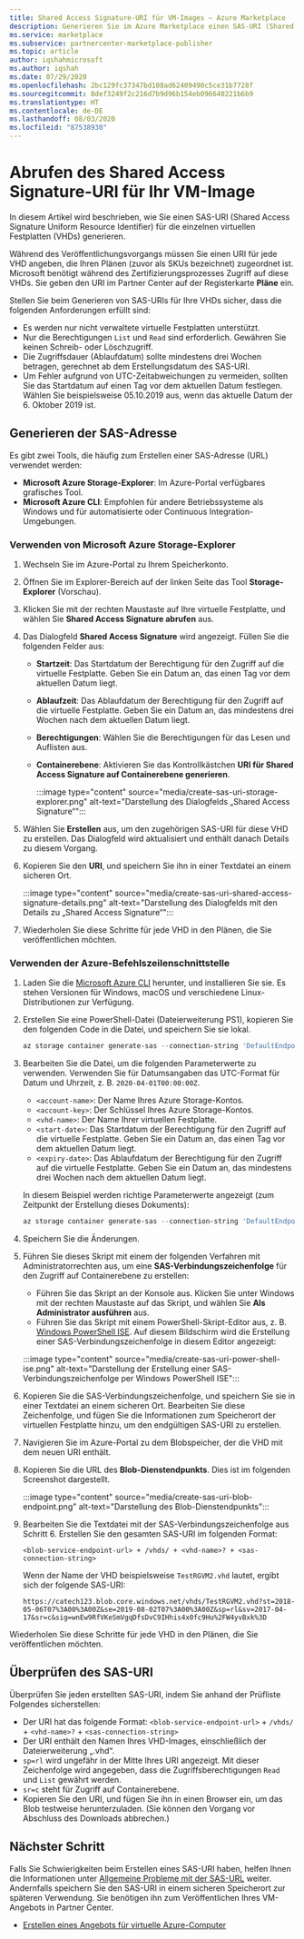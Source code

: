 ```yaml
---
title: Shared Access Signature-URI für VM-Images – Azure Marketplace
description: Generieren Sie im Azure Marketplace einen SAS-URI (Shared Access Signature) für Ihre virtuellen Festplatten (VHDs).
ms.service: marketplace
ms.subservice: partnercenter-marketplace-publisher
ms.topic: article
author: iqshahmicrosoft
ms.author: iqshah
ms.date: 07/29/2020
ms.openlocfilehash: 2bc129fc37347bd108ad62409490c5ce31b7728f
ms.sourcegitcommit: 8def3249f2c216d7b9d96b154eb096640221b6b9
ms.translationtype: HT
ms.contentlocale: de-DE
ms.lasthandoff: 08/03/2020
ms.locfileid: "87538930"
---
```

# <a name="get-shared-access-signature-uri-for-your-vm-image"></a>Abrufen des Shared Access Signature-URI für Ihr VM-Image

In diesem Artikel wird beschrieben, wie Sie einen SAS-URI (Shared Access Signature Uniform Resource Identifier) für die einzelnen virtuellen Festplatten (VHDs) generieren.

Während des Veröffentlichungsvorgangs müssen Sie einen URI für jede VHD angeben, die Ihren Plänen (zuvor als SKUs bezeichnet) zugeordnet ist. Microsoft benötigt während des Zertifizierungsprozesses Zugriff auf diese VHDs. Sie geben den URI im Partner Center auf der Registerkarte **Pläne** ein.

Stellen Sie beim Generieren von SAS-URIs für Ihre VHDs sicher, dass die folgenden Anforderungen erfüllt sind:

* Es werden nur nicht verwaltete virtuelle Festplatten unterstützt.
* Nur die Berechtigungen `List` und `Read` sind erforderlich. Gewähren Sie keinen Schreib- oder Löschzugriff.
* Die Zugriffsdauer (Ablaufdatum) sollte mindestens drei Wochen betragen, gerechnet ab dem Erstellungsdatum des SAS-URI.
* Um Fehler aufgrund von UTC-Zeitabweichungen zu vermeiden, sollten Sie das Startdatum auf einen Tag vor dem aktuellen Datum festlegen. Wählen Sie beispielsweise 05.10.2019 aus, wenn das aktuelle Datum der 6. Oktober 2019 ist.

## <a name="generate-the-sas-address"></a>Generieren der SAS-Adresse

Es gibt zwei Tools, die häufig zum Erstellen einer SAS-Adresse (URL) verwendet werden:

* **Microsoft Azure Storage-Explorer**: Im Azure-Portal verfügbares grafisches Tool.
* **Microsoft Azure CLI**: Empfohlen für andere Betriebssysteme als Windows und für automatisierte oder Continuous Integration-Umgebungen.

### <a name="use-microsoft-azure-storage-explorer"></a>Verwenden von Microsoft Azure Storage-Explorer

1. Wechseln Sie im Azure-Portal zu Ihrem Speicherkonto.
2. Öffnen Sie im Explorer-Bereich auf der linken Seite das Tool **Storage-Explorer** (Vorschau).
3. Klicken Sie mit der rechten Maustaste auf Ihre virtuelle Festplatte, und wählen Sie **Shared Access Signature abrufen** aus.
4. Das Dialogfeld **Shared Access Signature** wird angezeigt. Füllen Sie die folgenden Felder aus:

    * **Startzeit**: Das Startdatum der Berechtigung für den Zugriff auf die virtuelle Festplatte. Geben Sie ein Datum an, das einen Tag vor dem aktuellen Datum liegt.
    * **Ablaufzeit**: Das Ablaufdatum der Berechtigung für den Zugriff auf die virtuelle Festplatte. Geben Sie ein Datum an, das mindestens drei Wochen nach dem aktuellen Datum liegt.
    * **Berechtigungen**: Wählen Sie die Berechtigungen für das Lesen und Auflisten aus.
    * **Containerebene**: Aktivieren Sie das Kontrollkästchen **URI für Shared Access Signature auf Containerebene generieren**.

        :::image type="content" source="media/create-sas-uri-storage-explorer.png" alt-text="Darstellung des Dialogfelds „Shared Access Signature“":::

5. Wählen Sie **Erstellen** aus, um den zugehörigen SAS-URI für diese VHD zu erstellen. Das Dialogfeld wird aktualisiert und enthält danach Details zu diesem Vorgang.
6. Kopieren Sie den **URI**, und speichern Sie ihn in einer Textdatei an einem sicheren Ort.

    :::image type="content" source="media/create-sas-uri-shared-access-signature-details.png" alt-text="Darstellung des Dialogfelds mit den Details zu „Shared Access Signature“":::
7. Wiederholen Sie diese Schritte für jede VHD in den Plänen, die Sie veröffentlichen möchten.

### <a name="using-azure-cli"></a>Verwenden der Azure-Befehlszeilenschnittstelle

1. Laden Sie die [Microsoft Azure CLI](https://azure.microsoft.com/documentation/articles/xplat-cli-install/) herunter, und installieren Sie sie. Es stehen Versionen für Windows, macOS und verschiedene Linux-Distributionen zur Verfügung.
2. Erstellen Sie eine PowerShell-Datei (Dateierweiterung PS1), kopieren Sie den folgenden Code in die Datei, und speichern Sie sie lokal.

    ```PowerShell
    az storage container generate-sas --connection-string 'DefaultEndpointsProtocol=https;AccountName=<account-name>;AccountKey=<account-key>;EndpointSuffix=core.windows.net' --name <vhd-name> --permissions rl --start '<start-date>' --expiry '<expiry-date>'
    ```

3. Bearbeiten Sie die Datei, um die folgenden Parameterwerte zu verwenden. Verwenden Sie für Datumsangaben das UTC-Format für Datum und Uhrzeit, z. B. `2020-04-01T00:00:00Z`.

    * `<account-name>`: Der Name Ihres Azure Storage-Kontos.
    * `<account-key>`: Der Schlüssel Ihres Azure Storage-Kontos.
    * `<vhd-name>`: Der Name Ihrer virtuellen Festplatte.
    * `<start-date>`: Das Startdatum der Berechtigung für den Zugriff auf die virtuelle Festplatte. Geben Sie ein Datum an, das einen Tag vor dem aktuellen Datum liegt.
    * `<expiry-date>`: Das Ablaufdatum der Berechtigung für den Zugriff auf die virtuelle Festplatte. Geben Sie ein Datum an, das mindestens drei Wochen nach dem aktuellen Datum liegt.

    In diesem Beispiel werden richtige Parameterwerte angezeigt (zum Zeitpunkt der Erstellung dieses Dokuments):

    ```PowerShell
    az storage container generate-sas --connection-string 'DefaultEndpointsProtocol=https;AccountName=st00009;AccountKey=6L7OWFrlabs7Jn23OaR3rvY5RykpLCNHJhxsbn9ONc+bkCq9z/VNUPNYZRKoEV1FXSrvhqq3aMIDI7N3bSSvPg==;EndpointSuffix=core.windows.net' --name vhds --permissions rl --start '2020-04-01T00:00:00Z' --expiry '2021-04-01T00:00:00Z'
    ```

4. Speichern Sie die Änderungen.
5. Führen Sie dieses Skript mit einem der folgenden Verfahren mit Administratorrechten aus, um eine **SAS-Verbindungszeichenfolge** für den Zugriff auf Containerebene zu erstellen:

    * Führen Sie das Skript an der Konsole aus. Klicken Sie unter Windows mit der rechten Maustaste auf das Skript, und wählen Sie **Als Administrator ausführen** aus.
    * Führen Sie das Skript mit einem PowerShell-Skript-Editor aus, z. B. [Windows PowerShell ISE](https://docs.microsoft.com/powershell/scripting/components/ise/introducing-the-windows-powershell-ise). Auf diesem Bildschirm wird die Erstellung einer SAS-Verbindungszeichenfolge in diesem Editor angezeigt:

     :::image type="content" source="media/create-sas-uri-power-shell-ise.png" alt-text="Darstellung der Erstellung einer SAS-Verbindungszeichenfolge per Windows PowerShell ISE":::

6. Kopieren Sie die SAS-Verbindungszeichenfolge, und speichern Sie sie in einer Textdatei an einem sicheren Ort. Bearbeiten Sie diese Zeichenfolge, und fügen Sie die Informationen zum Speicherort der virtuellen Festplatte hinzu, um den endgültigen SAS-URI zu erstellen.
7. Navigieren Sie im Azure-Portal zu dem Blobspeicher, der die VHD mit dem neuen URI enthält.
8. Kopieren Sie die URL des **Blob-Dienstendpunkts**. Dies ist im folgenden Screenshot dargestellt.

    :::image type="content" source="media/create-sas-uri-blob-endpoint.png" alt-text="Darstellung des Blob-Dienstendpunkts":::

9. Bearbeiten Sie die Textdatei mit der SAS-Verbindungszeichenfolge aus Schritt 6. Erstellen Sie den gesamten SAS-URI im folgenden Format:

    `<blob-service-endpoint-url> + /vhds/ + <vhd-name>? + <sas-connection-string>`

    Wenn der Name der VHD beispielsweise `TestRGVM2.vhd` lautet, ergibt sich der folgende SAS-URI:

    `https://catech123.blob.core.windows.net/vhds/TestRGVM2.vhd?st=2018-05-06T07%3A00%3A00Z&se=2019-08-02T07%3A00%3A00Z&sp=rl&sv=2017-04-17&sr=c&sig=wnEw9RfVKeSmVgqDfsDvC9IHhis4x0fc9Hu%2FW4yvBxk%3D`

Wiederholen Sie diese Schritte für jede VHD in den Plänen, die Sie veröffentlichen möchten.

## <a name="verify-the-sas-uri"></a>Überprüfen des SAS-URI

Überprüfen Sie jeden erstellten SAS-URI, indem Sie anhand der Prüfliste Folgendes sicherstellen:

* Der URI hat das folgende Format: `<blob-service-endpoint-url>` + `/vhds/` + `<vhd-name>?` + `<sas-connection-string>`
* Der URI enthält den Namen Ihres VHD-Images, einschließlich der Dateierweiterung „.vhd“.
* `sp=rl` wird ungefähr in der Mitte Ihres URI angezeigt. Mit dieser Zeichenfolge wird angegeben, dass die Zugriffsberechtigungen `Read` und `List` gewährt werden.
* `sr=c` steht für Zugriff auf Containerebene.
* Kopieren Sie den URI, und fügen Sie ihn in einen Browser ein, um das Blob testweise herunterzuladen. (Sie können den Vorgang vor Abschluss des Downloads abbrechen.)

## <a name="next-step"></a>Nächster Schritt

Falls Sie Schwierigkeiten beim Erstellen eines SAS-URI haben, helfen Ihnen die Informationen unter [Allgemeine Probleme mit der SAS-URL](common-sas-uri-issues.md) weiter. Andernfalls speichern Sie den SAS-URI in einem sicheren Speicherort zur späteren Verwendung. Sie benötigen ihn zum Veröffentlichen Ihres VM-Angebots in Partner Center.

* [Erstellen eines Angebots für virtuelle Azure-Computer](azure-vm-create-offer.md)
